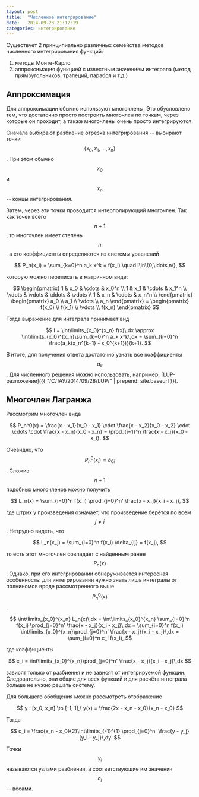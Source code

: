 ```yaml
---
layout: post
title:  "Численное интегрирование"
date:   2014-09-23 21:12:19
categories: интегрирование
---
```


Существует 2 принципиально различных семейства методов численного интегрирования
функций:

1. методы Монте-Карло 
2. аппроксимация функцией с известным значением интеграла (метод прямоугольников,
трапеций, парабол и т.д.)

## Аппроксимация

Для аппроксимации обычно используют многочлены. Это обусловлено тем,
что достаточно просто построить многочлен по точкам, через которые он проходит,
а также многочлены очень просто интегрируются.

Сначала выбирают разбиение отрезка интегрирования -- выбирают точки
$$ \{ x_0, x_1, \ldots, x_n \} $$. При этом обычно $$ x_0 $$ и $$ x_n $$ --
концы интегрирования.

Затем, через эти точки проводится интерполирующий многочлен. Так как точек всего
$$ n + 1 $$, то многочлен имеет степень $$ n $$, а его коэффициенты определяются
из системы уравнений

$$ P_n(x_i) = \sum_{k=0}^n a_k x^k = f(x_i) \quad i\in\{0,\ldots,n\}, $$

которую можно переписать в матричном виде:

$$
    \begin{pmatrix}
        1 & x_0 & \cdots & x_0^n \\
        1 & x_1 & \cdots & x_1^n \\
        \vdots & \vdots & \ddots & \vdots \\
        1 & x_n & \cdots & x_n^n \\
    \end{pmatrix}
    \begin{pmatrix}
    a_0 \\ a_1 \\ \vdots \\ a_n
    \end{pmatrix}
    =
    \begin{pmatrix}
    f(x_0) \\ f(x_1) \\ \vdots \\ f(x_n)
    \end{pmatrix}
$$

Тогда выражение для интеграла принимает вид

$$
    I = \int\limits_{x_0}^{x_n} f(x)\,dx \approx
    \int\limits_{x_0}^{x_n}\sum_{k=0}^n a_k x^k\,dx =
    \sum_{k=0}^n \frac{a_k(x_n^{k+1} - x_0^{k+1})}{k+1}.
$$

В итоге, для получения ответа достаточно узнать все коэффициенты $$ a_k $$.
Для численного решения можно использовать, например,
[LUP-разложение]({{ "/СЛАУ/2014/09/28/LUP/" | prepend: site.baseurl }}).

## Многочлен Лагранжа
Рассмотрим многочлен вида

$$
    P_n^0(x) = \frac{x - x_1}{x_0 - x_1} \cdot \frac{x - x_2}{x_0 - x_2} \cdot
    \cdots \cdot \frac{x - x_n}{x_0 - x_n} =
    \prod_{i=1}^n \frac{x - x_i}{x_0 - x_i}.
$$

Очевидно, что $$ P_n^0(x_i) = \delta_{0i} $$. Сложив $$ n+1 $$ подобных
многочленов можно получить

$$
    L_n(x) = \sum_{i=0}^n f(x_i) \prod_{j=0}^n' \frac{x - x_j}{x_i - x_j},
$$

где штрих у произведения означает, что произведение берётся по всем
$$ j \neq i $$. Нетрудно видеть, что

$$
    L_n(x_j) = \sum_{i=0}^n f(x_i) \delta_{ij} = f(x_j),
$$

то есть этот многочлен совпадает с найденным ранее $$ P_n(x) $$. Однако, при его
интегрировании обнаруживается интересная особенность: для интегрирования нужно
знать лишь интегралы от полниномов вроде рассмотренного выше $$ P_n^0(x) $$.

$$
    \int\limits_{x_0}^{x_n} L_n(x)\,dx =
    \int\limits_{x_0}^{x_n}
    \sum_{i=0}^n f(x_i) \prod_{j=0}^n' \frac{x - x_j}{x_i - x_j}\,dx =
    \sum_{i=0}^n f(x_i)
    \int\limits_{x_0}^{x_n}\prod_{j=0}^n' \frac{x - x_j}{x_i - x_j}\,dx =
    \sum_{i=0}^n c_i f(x_i),
$$

где коэффициенты

$$
    c_i = \int\limits_{x_0}^{x_n}\prod_{j=0}^n' \frac{x - x_j}{x_i - x_j}\,dx
$$

зависят только от разбиения и не зависят от интегрируемой функции.
Следовательно, они общие для всех функций и для расчёта интеграла больше
не нужно решать систему.

Для большего обобщения можно рассмотреть отображение

$$ y : [x_0, x_n] \to [-1, 1],\ y(x) = \frac{2x - x_n - x_0}{x_n - x_0} $$

Тогда

$$
    c_i = \frac{x_n - x_0}{2}\int\limits_{-1}^{1}
          \prod_{j=0}^n' \frac{y - y_j}{y_i - y_j}\,dy.
$$

Точки $$ y_i $$ называются узлами разбиения, а соответствующие им значения
$$ c_i $$ -- весами.